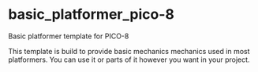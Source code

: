 # basic_platformer_pico-8
Basic platformer template for PICO-8

This template is build to provide basic mechanics mechanics used in most platformers.
You can use it or parts of it however you want in your project.
